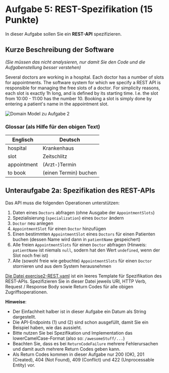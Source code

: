 # Aufgabe 5: REST-Spezifikation (15 Punkte)

In dieser Aufgabe sollen Sie ein **REST-API** spezifizieren. 

## Kurze Beschreibung der Software
*(Sie müssen das nicht analysieren, nur damit Sie den Code und die Aufgabenstellung besser verstehen)*

Several doctors are working in a hospital. Each doctor has a number of slots for appointments.
The software system for which we specify a REST API is responsible for managing the free slots of a 
doctor. For simplicity reasons, each slot is exactly 1h long, and is defined by its starting time. 
I.e. the slot from 10:00 - 11:00 has the number 10. Booking a slot is simply done by entering 
a patient's name in the appointment slot. 

![Domain Model zu Aufgabe 2](./exercise2-DomainModel.jpg)


### Glossar (als Hilfe für den obigen Text)

| Englisch      | Deutsch               |
|---------------|-----------------------|
| hospital      | Krankenhaus           |
| slot          | Zeitschlitz           |
| appointment   | (Arzt-)Termin         |
| to book       | (einen Termin) buchen |


## Unteraufgabe 2a: Spezifikation des REST-APIs

Das  API muss die folgenden Operationen unterstützen: 
1. Daten eines `Doctors` abfragen (ohne Ausgabe der `AppointmentSlots`)
2. Spezialisierung (`specialization`) eines `Doctor` ändern
3. `Doctor` neu anlegen
4. `AppointmentSlot` für einen `Doctor` hinzufügen
5. Einen bestimmten `AppointmentSlot` eines `Doctors` für einen Patienten buchen (dessen Name wird
   dann in `patientName` gespeichert)
6. Alle freien `AppointmentSlots` für einen `Doctor` abfragen (Hinweis: `patientName` ist niemals `null`, 
   sodern hat den Wert `undefined`, wenn der Slot noch frei ist)
7. Alle (sowohl freie wie gebuchte) `AppointmentSlots` für einen `Doctor` stornieren und aus dem System 
   herausnehmen


[Die Datei exercise2-REST.yaml](./exercise2-REST.yaml) ist ein leeres Template für Spezifikation 
des REST-APIs. Spezifizieren Sie in dieser Datei jeweils URI, HTTP Verb, Request / Response Body 
sowie Return Codes für alle obigen Zugriffsoperationen.


__Hinweise__: 
* Der Einfachheit halber ist in dieser Aufgabe ein Datum als String dargestellt.
* Die API-Endpoints (1) und (2) sind schon ausgefüllt, damit Sie ein Beispiel haben, wie das aussieht.
* Bitte nutzen Sie bei Spezifikation und Implementation das lowerCamelCase-Format (also so: `/awesomeStuff/...`)
* Beachten Sie, dass es bei `ReturnCodeFailure` mehrere Fehlerursachen und damit auch mehrere Return Codes
  geben kann.
* Als Return Codes kommen in dieser Aufgabe nur 200 (OK), 201 (Created), 404 (Not Found), 409 (Conflict) 
  und 422 (Unprocessable Entity) vor.


